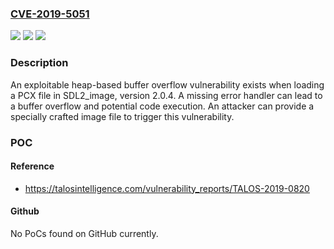 ### [CVE-2019-5051](https://cve.mitre.org/cgi-bin/cvename.cgi?name=CVE-2019-5051)
![](https://img.shields.io/static/v1?label=Product&message=Simple%20DirectMedia&color=blue)
![](https://img.shields.io/static/v1?label=Version&message=n%2Fa&color=blue)
![](https://img.shields.io/static/v1?label=Vulnerability&message=heap-based%20overflow&color=brighgreen)

### Description

An exploitable heap-based buffer overflow vulnerability exists when loading a PCX file in SDL2_image, version 2.0.4. A missing error handler can lead to a buffer overflow and potential code execution. An attacker can provide a specially crafted image file to trigger this vulnerability.

### POC

#### Reference
- https://talosintelligence.com/vulnerability_reports/TALOS-2019-0820

#### Github
No PoCs found on GitHub currently.


